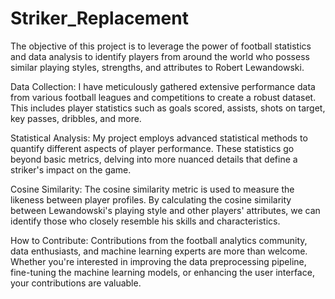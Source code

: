 # Striker_Replacement
The objective of this project is to leverage the power of football statistics and data analysis to identify players from around the world who possess similar playing styles, strengths, and attributes to Robert Lewandowski.

Data Collection: I have meticulously gathered extensive performance data from various football leagues and competitions to create a robust dataset. This includes player statistics such as goals scored, assists, shots on target, key passes, dribbles, and more.

Statistical Analysis: My project employs advanced statistical methods to quantify different aspects of player performance. These statistics go beyond basic metrics, delving into more nuanced details that define a striker's impact on the game.

Cosine Similarity: The cosine similarity metric is used to measure the likeness between player profiles. By calculating the cosine similarity between Lewandowski's playing style and other players' attributes, we can identify those who closely resemble his skills and characteristics.

How to Contribute:
Contributions from the football analytics community, data enthusiasts, and machine learning experts are more than welcome. Whether you're interested in improving the data preprocessing pipeline, fine-tuning the machine learning models, or enhancing the user interface, your contributions are valuable.

